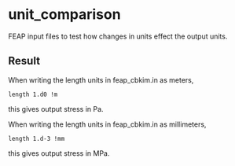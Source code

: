 # unit_comparison
FEAP input files to test how changes in units effect the output units.

## Result
When writing the length units in feap_cbkim.in as meters,
```
length 1.d0 !m 
```
this gives output stress in Pa.

When writing the length units in feap_cbkim.in as millimeters,
```
length 1.d-3 !mm 
```
this gives output stress in MPa.
